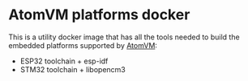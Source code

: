 # AtomVM platforms docker

This is a utility docker image that has all the tools needed to build the embedded platforms supported by [AtomVM](https://github.com/bettio/AtomVM):
- ESP32 toolchain + esp-idf
- STM32 toolchain + libopencm3
